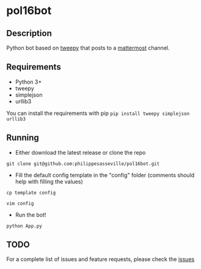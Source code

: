 # pol16bot
## Description

Python bot based on [tweepy](https://github.com/tweepy/tweepy) that posts to a [mattermost](https://www.mattermost.org/) channel.

## Requirements
* Python 3+
* tweepy
* simplejson
* urllib3

You can install the requirements with pip
`pip install tweepy simplejson urllib3`

## Running

* Either download the latest release or clone the repo

`git clone git@github.com:philippesasseville/pol16bot.git`

* Fill the default config template in the "config" folder (comments should help with filling the values)

`cp template config`

`vim config`

* Run the bot!

`python App.py`

## TODO

For a complete list of issues and feature requests, please check the [issues](https://github.com/philippesasseville/pol16bot/issues)
